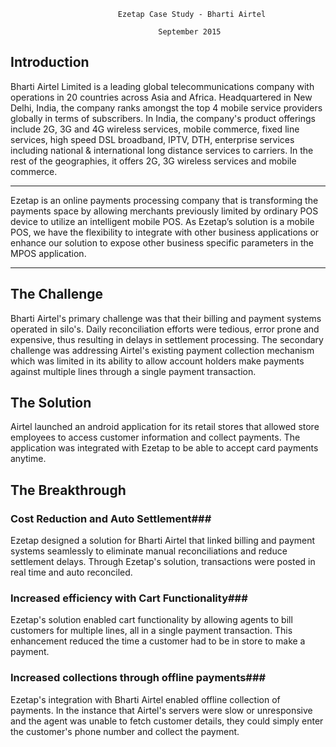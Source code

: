                             Ezetap Case Study - Bharti Airtel

									 September 2015

## Introduction

Bharti Airtel Limited is a leading global telecommunications company with operations in 20 countries across Asia and Africa. Headquartered in New Delhi, India, the company ranks amongst the top 4 mobile service providers globally in terms of subscribers. In India, the company's product offerings include 2G, 3G and 4G wireless services, mobile commerce, fixed line services, high speed DSL broadband, IPTV, DTH, enterprise services including national & international long distance services to carriers. In the rest of the geographies, it offers 2G, 3G wireless services and mobile commerce.

---

Ezetap is an online payments processing company that is transforming the
payments space by allowing merchants previously limited by ordinary POS device
to utilize an intelligent mobile POS. As Ezetap’s solution is a mobile POS, we
have the flexibility to integrate with other business applications or enhance
our solution to expose other business specific parameters in the MPOS
application.

---

## The Challenge

Bharti Airtel's primary challenge was that their billing and payment systems operated in silo's. Daily reconciliation efforts were tedious, error prone and expensive, thus resulting in delays in settlement processing. The secondary challenge was addressing Airtel's existing payment collection mechanism which was limited in its ability to allow account holders make payments against multiple lines through a single payment transaction. 

## The Solution

Airtel launched an android application for its retail stores that allowed store employees to access customer information and collect payments. The application was integrated with Ezetap to be able to accept card payments anytime.


## The Breakthrough

### Cost Reduction and Auto Settlement###

Ezetap designed a solution for Bharti Airtel that linked billing and payment systems seamlessly to eliminate manual reconciliations and reduce settlement delays. Through Ezetap's solution, transactions were posted in real time and auto reconciled.

### Increased efficiency with Cart Functionality###

Ezetap's solution enabled cart functionality by allowing agents to bill customers for multiple lines, all in a single payment transaction. This enhancement reduced the time a customer had to be in store to make a payment.

### Increased collections through offline payments###

Ezetap's integration with Bharti Airtel enabled offline collection of payments. In the instance that Airtel's servers were slow or unresponsive and the agent was unable to fetch customer details, they could simply enter the customer's phone number and collect the payment.  
